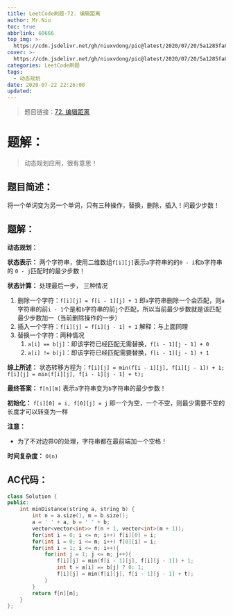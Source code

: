 ```yaml
---
title: LeetCode刷题-72. 编辑距离
author: Mr.Niu
toc: true
abbrlink: 60666
top_img: >-
  https://cdn.jsdelivr.net/gh/niuxvdong/pic@latest/2020/07/20/5a1285fa8dfb418ef183fc7c80b41a60.png
cover: >-
  https://cdn.jsdelivr.net/gh/niuxvdong/pic@latest/2020/07/20/5a1285fa8dfb418ef183fc7c80b41a60.png
categories: LeetCode刷题
tags:
  - 动态规划
date: 2020-07-22 22:26:00
updated:
---
```






















> 题目链接：[72. 编辑距离]( https://leetcode-cn.com/problems/edit-distance/)



# 题解：



> 动态规划应用，很有意思！



## 题目简述：

将一个单词变为另一个单词，只有三种操作，替换，删除，插入！问最少步数！



## 题解：

**动态规划：**

**状态表示：** 两个字符串，使用二维数组`f[i][j]`表示`a`字符串的的`0 - i`和`b`字符串的 `0 - j`匹配时的最少步数！

**状态计算：** 处理最后一步， 三种情况

1. 删除一个字符：`f[i][j] = f[i - 1][j] + 1` 即`a`字符串删除一个会匹配，则`a`字符串的前`i - 1`个是和`b`字符串的前`j`个匹配，所以当前最少步数就是该匹配最少步数加一（当前删除操作的一步）
2. 插入一个字符：`f[i][j] = f[i][j - 1] + 1` 解释：与上面同理
3. 替换一个字符：两种情况
   1. `a[i] == b[j]`：即该字符已经匹配无需替换，`f[i - 1][j - 1] + 0`
   2. `a[i] != b[j]`：即该字符已经匹配需要替换，`f[i - 1][j - 1] + 1`

**综上所述：** 状态转移方程为：`f[i][j] = min(f[i - 1][j], f[i][j - 1]) + 1; f[i][j] = min(f[i][j], f[i - 1][j - 1] + t);` 



**最终答案：** `f[n][m]` 表示`a`字符串变为`b`字符串的最少步数！

**初始化：** `f[i][0] = i, f[0][j] = j` 即一个为空，一个不空，则最少需要不空的长度才可以转变为一样



**注意：**

- 为了不对边界0的处理，字符串都在最前端加一个空格！



**时间复杂度：** `O(n)`

## AC代码：



```c++
class Solution {
public:
    int minDistance(string a, string b) {
        int n = a.size(), m = b.size();
        a = ' ' + a, b = ' ' + b;
        vector<vector<int>> f(n + 1, vector<int>(m + 1));
        for(int i = 0; i <= n; i++) f[i][0] = i;
        for(int i = 0; i <= m; i++) f[0][i] = i;
        for(int i = 1; i <= n; i++){
            for(int j = 1; j <= m; j++){
                f[i][j] = min(f[i - 1][j], f[i][j - 1]) + 1;
                int t = a[i] == b[j] ? 0: 1;
                f[i][j] = min(f[i][j], f[i - 1][j - 1] + t);
            }
        }
        return f[n][m];
    }
};
```



